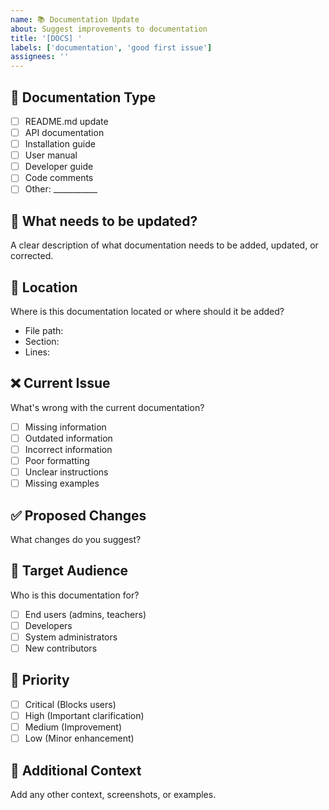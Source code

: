 ```yaml
---
name: 📚 Documentation Update
about: Suggest improvements to documentation
title: '[DOCS] '
labels: ['documentation', 'good first issue']
assignees: ''
---
```


## 📖 Documentation Type
- [ ] README.md update
- [ ] API documentation
- [ ] Installation guide
- [ ] User manual
- [ ] Developer guide
- [ ] Code comments
- [ ] Other: ___________

## 🎯 What needs to be updated?
A clear description of what documentation needs to be added, updated, or corrected.

## 📍 Location
Where is this documentation located or where should it be added?
- File path: 
- Section: 
- Lines: 

## ❌ Current Issue
What's wrong with the current documentation?
- [ ] Missing information
- [ ] Outdated information
- [ ] Incorrect information
- [ ] Poor formatting
- [ ] Unclear instructions
- [ ] Missing examples

## ✅ Proposed Changes
What changes do you suggest?

## 👥 Target Audience
Who is this documentation for?
- [ ] End users (admins, teachers)
- [ ] Developers
- [ ] System administrators
- [ ] New contributors

## 🚨 Priority
- [ ] Critical (Blocks users)
- [ ] High (Important clarification)
- [ ] Medium (Improvement)
- [ ] Low (Minor enhancement)

## 📝 Additional Context
Add any other context, screenshots, or examples.
